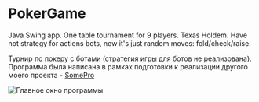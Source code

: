 # PokerGame
Java Swing app. One table tournament for 9 players. Texas Holdem.
Have not strategy for actions bots, now it's just random moves: fold/check/raise.

Турнир по покеру с ботами (стратегия игры для ботов не реализована). 
Программа была написана в рамках подготовки к реализации другого моего проекта - [SomePro](https://github.com/mozEvil/SomePro)

![Главное окно программы](https://github.com/mozEvil/PokerGame/blob/master/interface.png)
